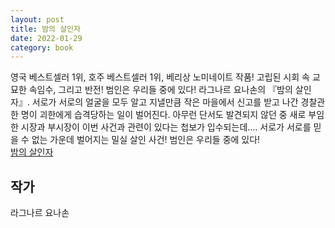 ```yaml
---  
layout: post  
title: 밤의 살인자  
date: 2022-01-29   
category: book  
---    
```

영국 베스트셀러 1위, 호주 베스트셀러 1위, 베리상 노미네이트 작품! 고립된 시회 속 교묘한 속임수, 그리고 반전! 범인은 우리들 중에 있다! 라그나르 요나손의 『밤의 살인자』. 서로가 서로의 얼굴을 모두 알고 지낼만큼 작은 마을에서 신고를 받고 나간 경찰관 한 명이 괴한에게 습격당하는 일이 벌어진다. 아무런 단서도 발견되지 않던 중 새로 부임한 시장과 부시장이 이번 사건과 관련이 있다는 첩보가 입수되는데…. 서로가 서로를 믿을 수 없는 가운데 벌어지는 밀실 살인 사건! 범인은 우리들 중에 있다!  
[밤의 살인자](http://www.kyobobook.co.kr/product/detailViewKor.laf?ejkGb=KOR&mallGb=KOR&barcode=9788998274788&orderClick=LAG&Kc=)    

## 작가
라그나르 요나손  
